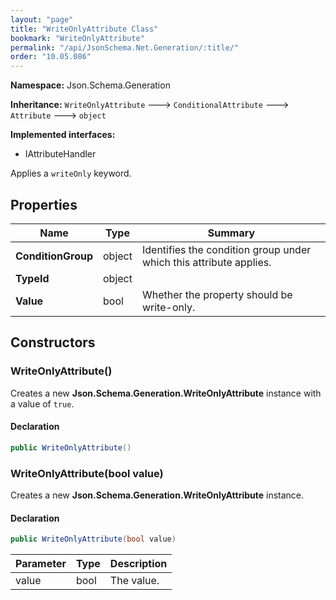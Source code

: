 ```yaml
---
layout: "page"
title: "WriteOnlyAttribute Class"
bookmark: "WriteOnlyAttribute"
permalink: "/api/JsonSchema.Net.Generation/:title/"
order: "10.05.086"
---
```

**Namespace:** Json.Schema.Generation

**Inheritance:**
`WriteOnlyAttribute`
 🡒 
`ConditionalAttribute`
 🡒 
`Attribute`
 🡒 
`object`

**Implemented interfaces:**

- IAttributeHandler

Applies a `writeOnly` keyword.

## Properties

| Name | Type | Summary |
|---|---|---|
| **ConditionGroup** | object | Identifies the condition group under which this attribute applies. |
| **TypeId** | object |  |
| **Value** | bool | Whether the property should be write-only. |

## Constructors

### WriteOnlyAttribute()

Creates a new **Json.Schema.Generation.WriteOnlyAttribute** instance with a value of `true`.

#### Declaration

```c#
public WriteOnlyAttribute()
```


### WriteOnlyAttribute(bool value)

Creates a new **Json.Schema.Generation.WriteOnlyAttribute** instance.

#### Declaration

```c#
public WriteOnlyAttribute(bool value)
```

| Parameter | Type | Description |
|---|---|---|
| value | bool | The value. |


